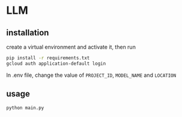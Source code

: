 # LLM

## installation

create a virtual environment and activate it, then run

``` bash
pip install -r requirements.txt
gcloud auth application-default login
```

In .env file, change the value of `PROJECT_ID`, `MODEL_NAME` and `LOCATION`

## usage

``` bash
python main.py
```
